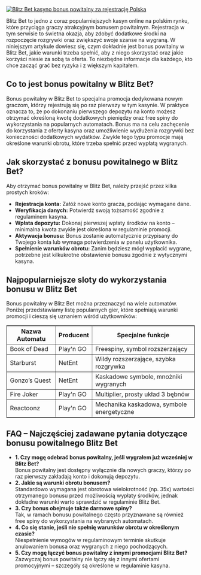[![Blitz Bet kasyno bonus powitalny za rejestrację Polska](https://123-caf.pages.dev/gitsignup.png)](https://vrmoo.ru/Bt82HjjY)

<div>     <p>Blitz Bet to jedno z coraz popularniejszych kasyn online na polskim rynku, które przyciąga graczy atrakcyjnym bonusem powitalnym. Rejestracja w tym serwisie to świetna okazja, aby zdobyć dodatkowe środki na rozpoczęcie rozgrywki oraz zwiększyć swoje szanse na wygraną. W niniejszym artykule dowiesz się, czym dokładnie jest bonus powitalny w Blitz Bet, jakie warunki trzeba spełnić, aby z niego skorzystać oraz jakie korzyści niesie za sobą ta oferta. To niezbędne informacje dla każdego, kto chce zacząć grać bez ryzyka i z większym kapitałem.</p>    <h2>Co to jest bonus powitalny w Blitz Bet?</h2>   <p>Bonus powitalny w Blitz Bet to specjalna promocja dedykowana nowym graczom, którzy rejestrują się po raz pierwszy w tym kasynie. W praktyce oznacza to, że po dokonaniu pierwszego depozytu na konto możesz otrzymać określoną kwotę dodatkowych pieniędzy oraz free spiny do wykorzystania na popularnych automatach. Bonus ma na celu zachęcenie do korzystania z oferty kasyna oraz umożliwienie wydłużenia rozgrywki bez konieczności dodatkowych wydatków. Zwykle tego typu promocje mają określone warunki obrotu, które trzeba spełnić przed wypłatą wygranych.</p>    <h2>Jak skorzystać z bonusu powitalnego w Blitz Bet?</h2>   <p>Aby otrzymać bonus powitalny w Blitz Bet, należy przejść przez kilka prostych kroków:</p>   <ul>     <li><strong>Rejestracja konta:</strong> Załóż nowe konto gracza, podając wymagane dane.</li>     <li><strong>Weryfikacja danych:</strong> Potwierdź swoją tożsamość zgodnie z regulaminem kasyna.</li>     <li><strong>Wpłata depozytu:</strong> Dokonaj pierwszej wpłaty środków na konto – minimalna kwota zwykle jest określona w regulaminie promocji.</li>     <li><strong>Aktywacja bonusu:</strong> Bonus zostanie automatycznie przypisany do Twojego konta lub wymaga potwierdzenia w panelu użytkownika.</li>     <li><strong>Spełnienie warunków obrotu:</strong> Zanim będziesz mógł wypłacić wygrane, potrzebne jest kilkukrotne obstawienie bonusu zgodnie z wytycznymi kasyna.</li>   </ul>    <h2>Najpopularniejsze sloty do wykorzystania bonusu w Blitz Bet</h2>   <p>Bonus powitalny w Blitz Bet można przeznaczyć na wiele automatów. Poniżej przedstawiamy listę popularnych gier, które spełniają warunki promocji i cieszą się uznaniem wśród użytkowników:</p>   <table border="1" cellpadding="5" cellspacing="0" style="border-collapse: collapse; width: 100%;">     <thead>       <tr>         <th>Nazwa Automatu</th>         <th>Producent</th>         <th>Specjalne funkcje</th>       </tr>     </thead>     <tbody>       <tr>         <td>Book of Dead</td>         <td>Play'n GO</td>         <td>Freespiny, symbol rozszerzający</td>       </tr>       <tr>         <td>Starburst</td>         <td>NetEnt</td>         <td>Wildy rozszerzające, szybka rozgrywka</td>       </tr>       <tr>         <td>Gonzo’s Quest</td>         <td>NetEnt</td>         <td>Kaskadowe symbole, mnożniki wygranych</td>       </tr>       <tr>         <td>Fire Joker</td>         <td>Play'n GO</td>         <td>Multiplier, prosty układ 3 bębnów</td>       </tr>       <tr>         <td>Reactoonz</td>         <td>Play'n GO</td>         <td>Mechanika kaskadowa, symbole energetyczne</td>       </tr>     </tbody>   </table>    <h2>FAQ – Najczęściej zadawane pytania dotyczące bonusu powitalnego Blitz Bet</h2>   <ul>     <li><strong>1. Czy mogę odebrać bonus powitalny, jeśli wygrałem już wcześniej w Blitz Bet?</strong><br>Bonus powitalny jest dostępny wyłącznie dla nowych graczy, którzy po raz pierwszy zakładają konto i dokonują depozytu.</li>     <li><strong>2. Jakie są warunki obrotu bonusem?</strong><br>Standardowo wymagana jest obrotowa wielokrotność (np. 35x) wartości otrzymanego bonusu przed możliwością wypłaty środków, jednak dokładne warunki warto sprawdzić w regulaminie Blitz Bet.</li>     <li><strong>3. Czy bonus obejmuje także darmowe spiny?</strong><br>Tak, w ramach bonusu powitalnego często przyznawane są również free spiny do wykorzystania na wybranych automatach.</li>     <li><strong>4. Co się stanie, jeśli nie spełnię warunków obrotu w określonym czasie?</strong><br>Niespełnienie wymogów w regulaminowym terminie skutkuje anulowaniem bonusa oraz wygranych z niego pochodzących.</li>     <li><strong>5. Czy mogę łączyć bonus powitalny z innymi promocjami Blitz Bet?</strong><br>Zazwyczaj bonus powitalny nie łączy się z innymi ofertami promocyjnymi – szczegóły są określone w regulaminie kasyna.</li>   </ul> </div>